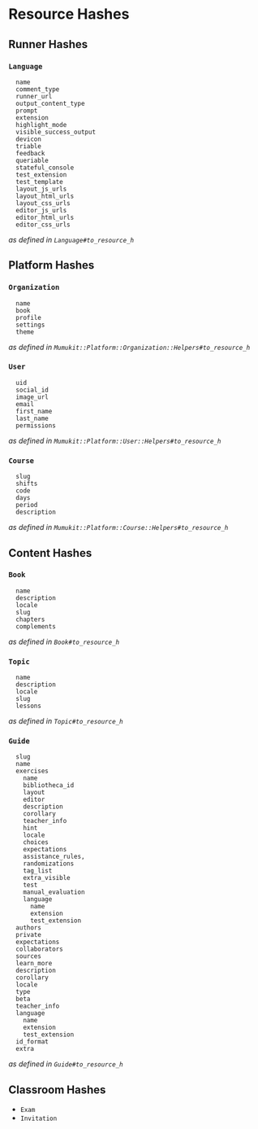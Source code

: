 # Resource Hashes

## Runner Hashes

### `Language`

```
  name
  comment_type
  runner_url
  output_content_type
  prompt
  extension
  highlight_mode
  visible_success_output
  devicon
  triable
  feedback
  queriable
  stateful_console
  test_extension
  test_template
  layout_js_urls
  layout_html_urls
  layout_css_urls
  editor_js_urls
  editor_html_urls
  editor_css_urls
```

_as defined in `Language#to_resource_h`_

## Platform Hashes

### `Organization`

```
  name
  book
  profile
  settings
  theme
```

_as defined in `Mumukit::Platform::Organization::Helpers#to_resource_h`_

### `User`

```
  uid
  social_id
  image_url
  email
  first_name
  last_name
  permissions
```

_as defined in `Mumukit::Platform::User::Helpers#to_resource_h`_

### `Course`

```
  slug
  shifts
  code
  days
  period
  description
```

_as defined in `Mumukit::Platform::Course::Helpers#to_resource_h`_

## Content Hashes

### `Book`

```
  name
  description
  locale
  slug
  chapters
  complements
```

_as defined in `Book#to_resource_h`_


### `Topic`

```
  name
  description
  locale
  slug
  lessons
```

_as defined in `Topic#to_resource_h`_

### `Guide`

```
  slug
  name
  exercises
    name
    bibliotheca_id
    layout
    editor
    description
    corollary
    teacher_info
    hint
    locale
    choices
    expectations
    assistance_rules,
    randomizations
    tag_list
    extra_visible
    test
    manual_evaluation
    language
      name
      extension
      test_extension
  authors
  private
  expectations
  collaborators
  sources
  learn_more
  description
  corollary
  locale
  type
  beta
  teacher_info
  language
    name
    extension
    test_extension
  id_format
  extra
```

_as defined in `Guide#to_resource_h`_

## Classroom Hashes

* `Exam`
* `Invitation`
